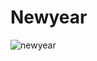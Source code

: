 # Newyear

![newyear](https://github.com/JeevaFsd-0/Newyear/assets/145536938/8c0c4c69-f4eb-451a-bbcd-602e2b7d860f)

